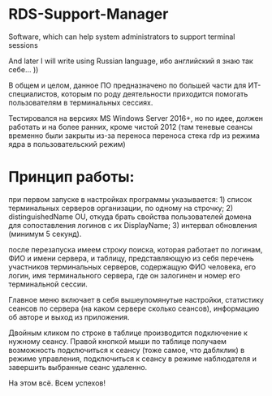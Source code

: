 # RDS-Support-Manager
Software, which can help system administrators to support terminal sessions

And later I will write using Russian language, ибо английский я знаю так себе... ))

В общем и целом, данное ПО предназначено по большей части для ИТ-специалистов, которым по роду деятельности приходится помогать пользователям в терминальных сессиях.

Тестировался на версиях MS Windows Server 2016+, но по идее, должен работать и на более ранних, кроме чистой 2012 (там теневые сеансы временно были закрыты из-за переноса переноса стека rdp из режима ядра в пользовательский режим)

Принцип работы:
===========================
при первом запуске в настройках программы указывается:
    1) список терминальных серверов организации, по одному на строчку;
    2) distinguishedName OU, откуда брать свойства пользователей домена для сопоставления логинов с их DisplayName;
    3) интервал обновления (минимум 5 секунд).

после перезапуска имеем строку поиска, которая работает по логинам, ФИО и имени сервера, и таблицу, представляющую из себя перечень участников терминальных серверов, содержащую ФИО человека, его логин, имя терминального сервера, где он залогинен и номер его терминальной сессии.

Главное меню включает в себя вышеупомянутые настройки, статистику сеансов по сервера (на каком сервере сколько сеансов), информацию об авторе и выход из приложения.

Двойным кликом по строке в таблице производится подключение к нужному сеансу.
Правой кнопкой мыши по таблице получаем возможность подключиться к сеансу (тоже самое, что даблклик) в режиме управления, подключиться к сеансу в режиме наблюдателя и завершить выбранные сеанс удаленно.

На этом всё. Всем успехов!
